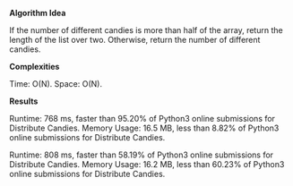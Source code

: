 **Algorithm Idea**

If the number of different candies is more than half of the array, 
return the length of the list over two. Otherwise, return the number 
of different candies. 

**Complexities**

Time: O(N).
Space: O(N).

**Results**

Runtime: 768 ms, faster than 95.20% of Python3 online submissions for Distribute Candies.
Memory Usage: 16.5 MB, less than 8.82% of Python3 online submissions for Distribute Candies.

Runtime: 808 ms, faster than 58.19% of Python3 online submissions for Distribute Candies.
Memory Usage: 16.2 MB, less than 60.23% of Python3 online submissions for Distribute Candies.
